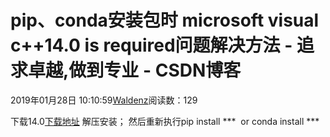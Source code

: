 
# pip、conda安装包时 microsoft visual c++14.0 is required问题解决方法 - 追求卓越,做到专业 - CSDN博客


2019年01月28日 10:10:59[Waldenz](https://me.csdn.net/enter89)阅读数：129


下载14.0[下载地址](https://download.csdn.net/download/enter89/10941097)
解压安装；
然后重新执行pip install ***  or conda install ***

